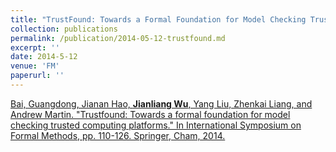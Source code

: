```yaml
---
title: "TrustFound: Towards a Formal Foundation for Model Checking Trusted Computing Platforms"
collection: publications
permalink: /publication/2014-05-12-trustfound.md
excerpt: ''
date: 2014-5-12
venue: 'FM'
paperurl: ''
---
```


[Bai, Guangdong, Jianan Hao, **Jianliang Wu**, Yang Liu, Zhenkai Liang, and Andrew Martin. "Trustfound: Towards a formal foundation for model checking trusted computing platforms." In International Symposium on Formal Methods, pp. 110-126. Springer, Cham, 2014.](https://link.springer.com/chapter/10.1007/978-3-319-06410-9_8)
